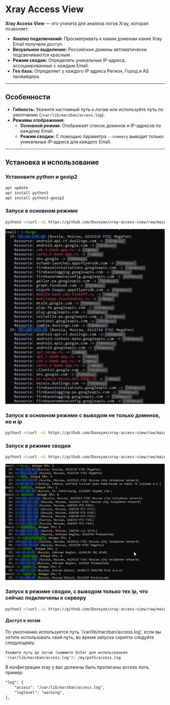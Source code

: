 # Xray Access View

**Xray Access View** — это утилита для анализа логов Xray, которая позволяет:

- **Анализ подключений:** Просматривать к каким доменам какие Xray Email получали доступ.
- **Визуальное выделение:** Российские домены автоматически подсвечиваются красным.
- **Режим сводки:** Определять уникальные IP-адреса, ассоциированные с каждым Email.
- **Гео база:** Определяет у каждого IP адреса Регион, Город и AS провайдера.
---

## Особенности

- **Гибкость:** Укажите кастомный путь к логам или используйте путь по умолчанию (`/var/lib/marzban/access.log`).
- **Режимы отображения:**
  - **Основной режим:** Отображает список доменов и IP-адресов по каждому Email.
  - **Режим сводки:** С помощью параметра `--summary` выводит только уникальные IP-адреса для каждого Email.

---

## Установка и использование

### Установите python и geoip2
```
apt update 
apt install python3
apt install python3-geoip2
```

### Запуск в основном режиме
```bash
python3 <(curl -sL https://github.com/Davoyan/xray-access-view/raw/main/view.py)
```
![image](https://github.com/Davoyan/xray-access-view/blob/main/output.jpg?raw=true)

### Запуск в основном режиме с выводом не только доменов, но и ip
```bash
python3 <(curl -sL https://github.com/Davoyan/xray-access-view/raw/main/view.py) --ip
```

### Запуск в режиме сводки
```bash
python3 <(curl -sL https://github.com/Davoyan/xray-access-view/raw/main/view.py) --summary
```
![image](https://github.com/Davoyan/xray-access-view/blob/main/summary-output.jpg?raw=true)

### Запуск в режиме сводки, с выводом только тех ip, что сейчас подключены к серверу
```bash
python3 <(curl -sL https://github.com/Davoyan/xray-access-view/raw/main/view.py) --online
```

#### Доступ к логам
По умолчанию используется путь '/var/lib/marzban/access.log', если вы хотите использовать свой путь, во время запуска скрипта следуйте следующему:
```
Укажите путь до логов (нажмите Enter для использования '/var/lib/marzban/access.log'): /my/path/access.log
```

В конфигурации xray у вас должены быть прописаны access логи, пример:
```Пример
"log": {
    "access": "/var/lib/marzban/access.log",
    "loglevel": "warning",
},
```


